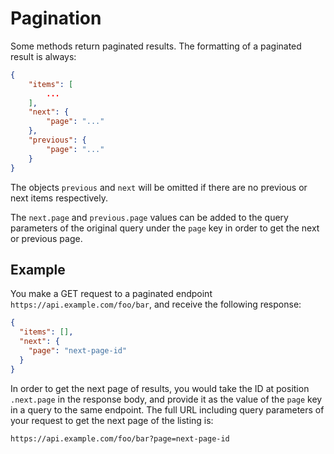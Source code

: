 # Pagination

Some methods return paginated results. The formatting of a paginated result is always:

```json
{
    "items": [
        ...
    ],
    "next": {
        "page": "..."
    },
    "previous": {
        "page": "..."
    }
}
```

The objects `previous` and `next` will be omitted if there are no previous or next items respectively.

The `next.page` and `previous.page` values can be added to the query parameters of the original query under the `page` key in order to get the next or previous page.

## Example

You make a GET request to a paginated endpoint `https://api.example.com/foo/bar`, and receive the following response:

```json
{
  "items": [],
  "next": {
    "page": "next-page-id"
  }
}
```

In order to get the next page of results, you would take the ID at position `.next.page` in the response body, and provide it as the value of the `page` key in a query to the same endpoint. The full URL including query parameters of your request to get the next page of the listing is:

```
https://api.example.com/foo/bar?page=next-page-id
```
